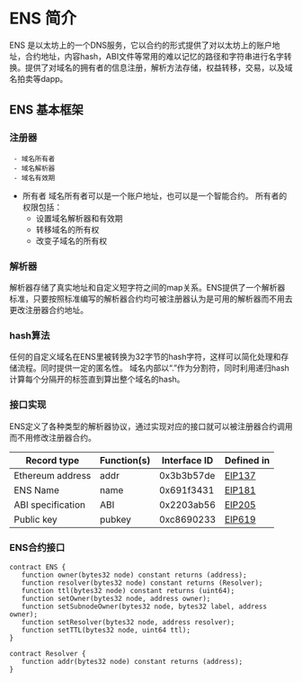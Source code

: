 ﻿# ENS 简介
ENS 是以太坊上的一个DNS服务，它以合约的形式提供了对以太坊上的账户地址，合约地址，内容hash，ABI文件等常用的难以记忆的路径和字符串进行名字转换。提供了对域名的拥有者的信息注册，解析方法存储，权益转移，交易，以及域名拍卖等dapp。
## ENS 基本框架
###  注册器
	 - 域名所有者
	 - 域名解析器
	 - 域名有效期
- 所有者
域名所有者可以是一个账户地址，也可以是一个智能合约。
所有者的权限包括：
	- 设置域名解析器和有效期
	- 转移域名的所有权
	- 改变子域名的所有权
 ### 解析器
 解析器存储了真实地址和自定义短字符之间的map关系。ENS提供了一个解析器标准，只要按照标准编写的解析器合约均可被注册器认为是可用的解析器而不用去更改注册器合约地址。
 ### hash算法
 任何的自定义域名在ENS里被转换为32字节的hash字符，这样可以简化处理和存储流程。同时提供一定的匿名性。
 域名内部以“.”作为分割符，同时利用递归hash计算每个分隔开的标签直到算出整个域名的hash。
 ### 接口实现
 ENS定义了各种类型的解析器协议，通过实现对应的接口就可以被注册器合约调用而不用修改注册器合约。

| Record type | Function(s) | Interface ID | Defined in|
|--|--|--|--|
| Ethereum address | addr | 0x3b3b57de | [EIP137](https://github.com/ethereum/EIPs/issues/137) |
|ENS Name|name|0x691f3431|[EIP181](https://github.com/ethereum/EIPs/issues/181)
|ABI specification|ABI|0x2203ab56|[EIP205](https://github.com/ethereum/EIPs/pull/205)
|Public key|pubkey|0xc8690233|[EIP619](https://github.com/ethereum/EIPs/pull/619)
 
 ### ENS合约接口
 ```
 contract ENS {
    function owner(bytes32 node) constant returns (address);
    function resolver(bytes32 node) constant returns (Resolver);
    function ttl(bytes32 node) constant returns (uint64);
    function setOwner(bytes32 node, address owner);
    function setSubnodeOwner(bytes32 node, bytes32 label, address owner);
    function setResolver(bytes32 node, address resolver);
    function setTTL(bytes32 node, uint64 ttl);
}

contract Resolver {
    function addr(bytes32 node) constant returns (address);
}
 ```

